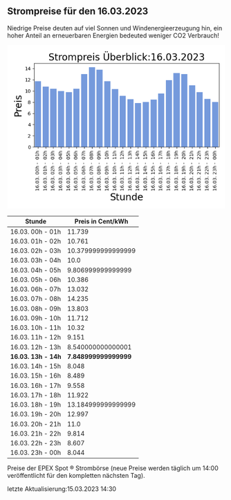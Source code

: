 
## Strompreise für den 16.03.2023

Niedrige Preise deuten auf viel Sonnen und Windenergieerzeugung hin, ein hoher Anteil an erneuerbaren Energien bedeuted weniger CO2 Verbrauch!

![Strompreis übersicht](imgs/strompreis_uebersicht.png)

| Stunde | Preis in Cent/kWh |
|---|---|
| 16.03. 00h -  01h | 11.739 | 
| 16.03. 01h -  02h | 10.761 | 
| 16.03. 02h -  03h | 10.379999999999999 | 
| 16.03. 03h -  04h | 10.0 | 
| 16.03. 04h -  05h | 9.806999999999999 | 
| 16.03. 05h -  06h | 10.386 | 
| 16.03. 06h -  07h | 13.032 | 
| 16.03. 07h -  08h | 14.235 | 
| 16.03. 08h -  09h | 13.803 | 
| 16.03. 09h -  10h | 11.712 | 
| 16.03. 10h -  11h | 10.32 | 
| 16.03. 11h -  12h | 9.151 | 
| 16.03. 12h -  13h | 8.540000000000001 | 
| **16.03. 13h -  14h** | **7.848999999999999** | 
| 16.03. 14h -  15h | 8.048 | 
| 16.03. 15h -  16h | 8.489 | 
| 16.03. 16h -  17h | 9.558 | 
| 16.03. 17h -  18h | 11.922 | 
| 16.03. 18h -  19h | 13.184999999999999 | 
| 16.03. 19h -  20h | 12.997 | 
| 16.03. 20h -  21h | 11.0 | 
| 16.03. 21h -  22h | 9.814 | 
| 16.03. 22h -  23h | 8.607 | 
| 16.03. 23h -  00h | 8.044 | 

Preise der EPEX Spot ® Strombörse (neue Preise werden täglich um 14:00 veröffentlicht für den kompletten nächsten Tag).

letzte Aktualisierung:15.03.2023 14:30